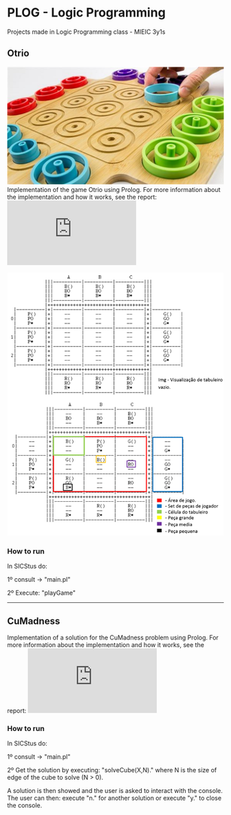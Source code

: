 # PLOG - Logic Programming

Projects made in Logic Programming class - MIEIC 3y1s

## Otrio
![](Images/otrio.png)
Implementation of the game Otrio using Prolog. For more information about the implementation and how it works, see the report: ![Otrio Report.pdf](https://github.com/NFSS10/PLOG-Logic-Programming/blob/master/docs/otrio.pdf)


![](Images/prolog_otrio_output.png)

### How to run
In SICStus do:

1º consult -> "main.pl"

2º Execute: "playGame"

<hr>

## CuMadness
Implementation of a solution for the CuMadness problem using Prolog. For more information about the implementation and how it works, see the report: ![CuMadness Report.pdf](https://github.com/NFSS10/PLOG-Logic-Programming/blob/master/Trabalhos/Trabalho%202/PLOG_TP2_CuMadness_3/cuMadness.pdf)

### How to run
In SICStus do:

1º consult -> "main.pl"

2º Get the solution by executing: "solveCube(X,N)." where N is the size of edge of the cube to solve (N > 0).



A solution is then showed and the user is asked to interact with the console. The user can then: execute "n." for another solution or execute "y." to close the console.
